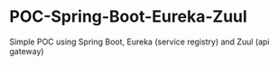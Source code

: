 # POC-Spring-Boot-Eureka-Zuul
Simple POC using Spring Boot, Eureka (service registry) and Zuul (api gateway)
